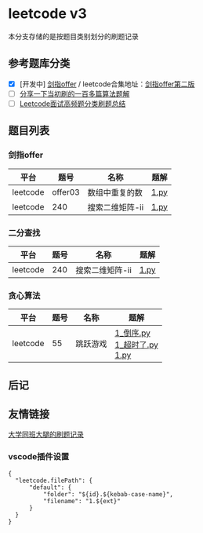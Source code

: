 # leetcode v3

本分支存储的是按题目类别划分的刷题记录

## 参考题库分类

- [x] [开发中] [剑指offer](https://github.com/yanring/jianzhi-Offer-Leetcode) / leetcode合集地址：[剑指offer第二版](https://leetcode-cn.com/problem-list/xb9nqhhg/)
- [ ] [分享一下当初刷的一百多篇算法题解](https://zhuanlan.zhihu.com/p/388681117)
- [ ] [Leetcode面试高频题分类刷题总结](https://zhuanlan.zhihu.com/p/349940945)

## 题目列表


### 剑指offer

| 平台 | 题号 | 名称 | 题解 |
|--|--|--|--|
|leetcode|offer03|数组中重复的数|[1.py](code/leetcode.offer03.数组中重复的数/1.py) <br>|
|leetcode|240|搜索二维矩阵-ii|[1.py](code/leetcode.240.搜索二维矩阵-ii/1.py) <br>|


### 二分查找

| 平台 | 题号 | 名称 | 题解 |
|--|--|--|--|
|leetcode|240|搜索二维矩阵-ii|[1.py](code/leetcode.240.搜索二维矩阵-ii/1.py) <br>|


### 贪心算法

| 平台 | 题号 | 名称 | 题解 |
|--|--|--|--|
|leetcode|55|跳跃游戏|[1_倒序.py](code/leetcode.55.跳跃游戏/1_倒序.py) <br>[1_超时了.py](code/leetcode.55.跳跃游戏/1_超时了.py) <br>[1.py](code/leetcode.55.跳跃游戏/1.py) <br>|


## 后记

## 友情链接

[大学同班大腿的刷题记录](https://github.com/OneForward/LeetCode)

### vscode插件设置

````
{
  "leetcode.filePath": {
      "default": {
          "folder": "${id}.${kebab-case-name}",
          "filename": "1.${ext}"
      }
  }
}
````


